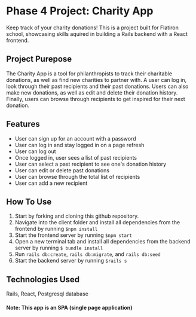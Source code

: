 # Phase 4 Project: Charity App

Keep track of your charity donations! This is a project built for Flatiron school, showcasing skills aquired in building a Rails backend with a React frontend.

## Project Purepose

The Charity App is a tool for philanthropists to track their charitable donations, as well as find new charities to partner with. A user can log in, look through their past recipients and their past donations. Users can also make new donations, as well as edit and delete their donation history. Finally, users can browse through recipients to get inspired for their next donation.

## Features

- User can sign up for an account with a password
- User can log in and stay logged in on a page refresh
- User can log out
- Once logged in, user sees a list of past recipients
- User can select a past recipient to see one's donation history
- User can edit or delete past donations
- User can browse through the total list of recipients
- User can add a new recipient


## How To Use

1. Start by forking and cloning this github repository.
3. Navigate into the client folder and install all dependencies from the frontend by running 
`$npm install`
4. Start the frontend server by running 
`$npm start`
5. Open a new terminal tab and install all dependencies from the backend server by running
`$ bundle install`
6. Run `rails db:create`, `rails db:migrate`, and `rails db:seed`
7. Start the backend server by running
 `$rails s`

## Technologies Used
Rails, React, Postgresql database

#### Note: This app is an SPA (single page application)
